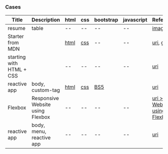 ### Cases
| Title | Description | html | css | bootstrap | javascript | Reference |
| -- | -- | -- | -- | -- | -- | -- |
| resume | table | -- | -- | -- | -- | [image](../codes/images/resume.png) |
| Starter from MDN |  | [html](https://github.com/mdn/beginner-html-site-styled/blob/gh-pages/index.html) | [css](https://github.com/mdn/beginner-html-site-styled/blob/gh-pages/styles/style.css) | -- | -- | [uri](https://mdn.github.io/beginner-html-site-styled/), [git](https://github.com/mdn/beginner-html-site-styled) |
| starting with HTML + CSS |  | -- | -- | -- | -- | [uri](https://www.w3.org/Style/Examples/011/firstcss.en.html) |
| reactive app | body, custom-tag | [html](./StarterTemplate/StarterTemplate_HTML.html) | [css](./StarterTemplate/StarterTemplate_CSS.html) | [BS5](./StarterTemplate/StarterTemplate_Bootstrapv5.2.html) | | [uri](https://getbootstrap.com/docs/5.2/examples/starter-template/) |
| Flexbox | Responsive Website using Flexbox | -- | -- | -- | -- | [uri > Website using Flexbox](https://www.w3schools.com/css/css3_flexbox_responsive.asp) |
| reactive app | body, menu, reactive app | -- | -- | -- | -- | [uri](https://getbootstrap.com/docs/5.2/examples/album/)|
